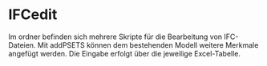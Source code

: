 # IFCedit
Im ordner befinden sich mehrere Skripte für die Bearbeitung von IFC-Dateien. Mit addPSETS können dem bestehenden Modell weitere Merkmale angefügt werden. Die Eingabe erfolgt über die jeweilige Excel-Tabelle.
